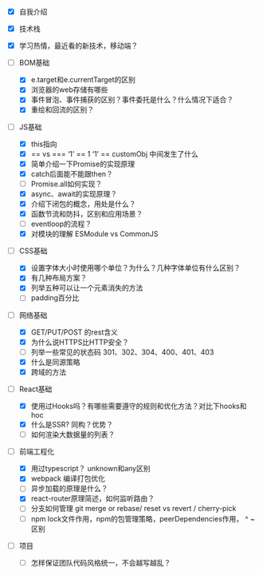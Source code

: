 - [x] 自我介绍

- [x] 技术栈

- [x] 学习热情，最近看的新技术，移动端？

- [ ] BOM基础

  - [x] e.target和e.currentTarget的区别
  - [x] 浏览器的web存储有哪些
  - [x] 事件冒泡、事件捕获的区别？事件委托是什么？什么情况下适合？
  - [x] 重绘和回流的区别？

- [ ] JS基础

  - [x] this指向
  - [x] == vs ===  ‘1’ == 1 ‘1’ == customObj 中间发生了什么
  - [x] 简单介绍一下Promise的实现原理
  - [x] catch后面能不能跟then？
  - [ ] Promise.all如何实现？
  - [x] async、await的实现原理？
  - [x] 介绍下闭包的概念，用处是什么？
  - [x] 函数节流和防抖，区别和应用场景？
  - [ ] eventloop的流程？
  - [x] 对模块的理解 ESModule vs CommonJS

- [ ] CSS基础

  - [x] 设置字体大小时使用哪个单位？为什么？几种字体单位有什么区别？
  - [x] 有几种布局方案？
  - [x] 列举五种可以让一个元素消失的方法
  - [ ] padding百分比

- [ ] 网络基础

  - [x] GET/PUT/POST 的rest含义
  - [x] 为什么说HTTPS比HTTP安全？
  - [ ] 列举一些常见的状态码  301、302、304、400、401、403
  - [x] 什么是同源策略
  - [x] 跨域的方法

- [ ] React基础

  - [x] 使用过Hooks吗？有哪些需要遵守的规则和优化方法？对比下hooks和hoc
  - [x] 什么是SSR? 同构？优势？
  - [ ] 如何渲染大数据量的列表？

- [ ] 前端工程化

  - [x] 用过typescript？ unknown和any区别
  - [x] webpack 编译打包优化
  - [ ] 异步加载的原理是什么？
  - [x] react-router原理简述，如何监听路由？
  - [ ] 分支如何管理 git merge or rebase/ reset vs revert / cherry-pick
  - [ ] npm lock文件作用，npm的包管理策略，peerDependencies作用， ^ ~ 区别

- [ ] 项目

  - [ ] 怎样保证团队代码风格统一，不会越写越乱？

  

